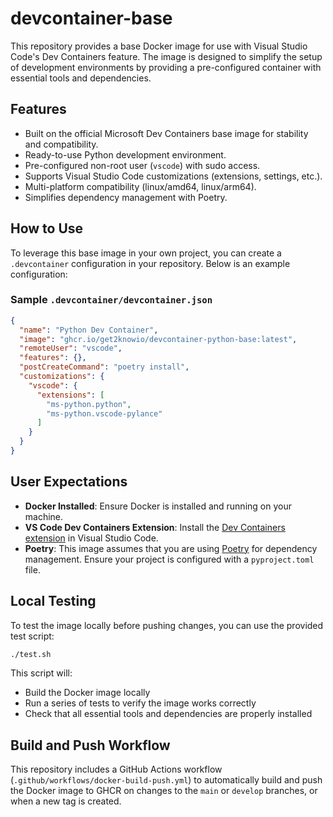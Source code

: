 # devcontainer-base

This repository provides a base Docker image for use with Visual Studio Code's Dev Containers feature. The image is designed to simplify the setup of development environments by providing a pre-configured container with essential tools and dependencies.

## Features
- Built on the official Microsoft Dev Containers base image for stability and compatibility.
- Ready-to-use Python development environment.
- Pre-configured non-root user (`vscode`) with sudo access.
- Supports Visual Studio Code customizations (extensions, settings, etc.).
- Multi-platform compatibility (linux/amd64, linux/arm64).
- Simplifies dependency management with Poetry.

## How to Use
To leverage this base image in your own project, you can create a `.devcontainer` configuration in your repository. Below is an example configuration:

### Sample `.devcontainer/devcontainer.json`
```json
{
  "name": "Python Dev Container",
  "image": "ghcr.io/get2knowio/devcontainer-python-base:latest",
  "remoteUser": "vscode",
  "features": {},
  "postCreateCommand": "poetry install",
  "customizations": {
    "vscode": {
      "extensions": [
        "ms-python.python",
        "ms-python.vscode-pylance"
      ]
    }
  }
}
```

## User Expectations
- **Docker Installed**: Ensure Docker is installed and running on your machine.
- **VS Code Dev Containers Extension**: Install the [Dev Containers extension](https://marketplace.visualstudio.com/items?itemName=ms-vscode-remote.remote-containers) in Visual Studio Code.
- **Poetry**: This image assumes that you are using [Poetry](https://python-poetry.org/) for dependency management. Ensure your project is configured with a `pyproject.toml` file.

## Local Testing
To test the image locally before pushing changes, you can use the provided test script:

```bash
./test.sh
```

This script will:
- Build the Docker image locally
- Run a series of tests to verify the image works correctly
- Check that all essential tools and dependencies are properly installed

## Build and Push Workflow
This repository includes a GitHub Actions workflow (`.github/workflows/docker-build-push.yml`) to automatically build and push the Docker image to GHCR on changes to the `main` or `develop` branches, or when a new tag is created.
